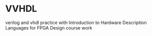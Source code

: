 # VVHDL
 verilog and vhdl practice with Introduction to Hardware Description Languages for FPGA Design course work 
